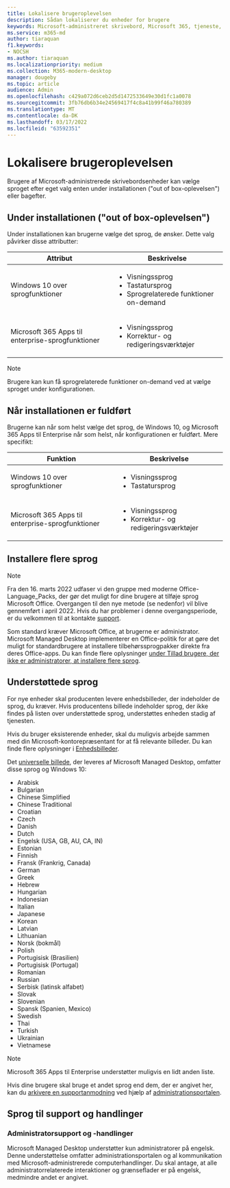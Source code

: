 ```yaml
---
title: Lokalisere brugeroplevelsen
description: Sådan lokaliserer du enheder for brugere
keywords: Microsoft-administreret skrivebord, Microsoft 365, tjeneste, dokumentation
ms.service: m365-md
author: tiaraquan
f1.keywords:
- NOCSH
ms.author: tiaraquan
ms.localizationpriority: medium
ms.collection: M365-modern-desktop
manager: dougeby
ms.topic: article
audience: Admin
ms.openlocfilehash: c429a072d6ceb2d5d1472533649e30d1fc1a0078
ms.sourcegitcommit: 3fb76db6b34e24569417f4c8a41b99f46a780389
ms.translationtype: MT
ms.contentlocale: da-DK
ms.lasthandoff: 03/17/2022
ms.locfileid: "63592351"
---
```

# <a name="localize-the-user-experience"></a>Lokalisere brugeroplevelsen

Brugere af Microsoft-administrerede skrivebordsenheder kan vælge sproget efter eget valg enten under installationen ("out of box-oplevelsen") eller bagefter.

## <a name="during-setup-the-out-of-box-experience"></a>Under installationen ("out of box-oplevelsen")

Under installationen kan brugerne vælge det sprog, de ønsker. Dette valg påvirker disse attributter:

| Attribut | Beskrivelse |
| ------ | ------ |
| Windows 10 over sprogfunktioner | <ul><li>Visningssprog</li><li>Tastatursprog</li><li>Sprogrelaterede funktioner on-demand</li><ul> |
| Microsoft 365 Apps til enterprise-sprogfunktioner | <ul><li>Visningssprog</li><li>Korrektur- og redigeringsværktøjer</li></ul> |

> [!NOTE]
> Brugere kan kun få sprogrelaterede funktioner on-demand ved at vælge sproget under konfigurationen.

## <a name="after-completing-setup"></a>Når installationen er fuldført

Brugerne kan når som helst vælge det sprog, de Windows 10, og Microsoft 365 Apps til Enterprise når som helst, når konfigurationen er fuldført. Mere specifikt:

| Funktion | Beskrivelse |
| ------ | ------ |
| Windows 10 over sprogfunktioner | <ul><li>Visningssprog</li><li>Tastatursprog</li><ul> |
| Microsoft 365 Apps til enterprise-sprogfunktioner | <ul><li>Visningssprog</li><li>Korrektur- og redigeringsværktøjer</li></ul> |

## <a name="install-more-languages"></a>Installere flere sprog

> [!NOTE]
> Fra den 16. marts 2022 udfaser vi den gruppe med moderne Office-Language_Packs, der gør det muligt for dine brugere at tilføje sprog Microsoft Office. Overgangen til den nye metode (se nedenfor) vil blive gennemført i april 2022. Hvis du har problemer i denne overgangsperiode, er du velkommen til at kontakte [support](../working-with-managed-desktop/admin-support.md).

Som standard kræver Microsoft Office, at brugerne er administrator. Microsoft Managed Desktop implementerer en Office-politik for at gøre det muligt for standardbrugere at installere tilbehørssprogpakker direkte fra deres Office-apps. Du kan finde flere oplysninger [under Tillad brugere, der ikke er administratorer, at installere flere sprog](/deployoffice/overview-deploying-languages-microsoft-365-apps#allow-users-who-arent-admins-to-install-additional-languages).

## <a name="supported-languages"></a>Understøttede sprog

For nye enheder skal producenten levere enhedsbilleder, der indeholder de sprog, du kræver. Hvis producentens billede indeholder sprog, der ikke findes på listen over understøttede sprog, understøttes enheden stadig af tjenesten.

Hvis du bruger eksisterende enheder, skal du muligvis arbejde sammen med din Microsoft-kontorepræsentant for at få relevante billeder. Du kan finde flere oplysninger i [Enhedsbilleder](../service-description/device-images.md).

Det [universelle billede](../service-description/device-images.md#universal-image), der leveres af Microsoft Managed Desktop, omfatter disse sprog og Windows 10:

- Arabisk
- Bulgarian
- Chinese Simplified
- Chinese Traditional
- Croatian
- Czech
- Danish  
- Dutch  
- Engelsk (USA, GB, AU, CA, IN)
- Estonian
- Finnish
- Fransk (Frankrig, Canada)
- German
- Greek
- Hebrew
- Hungarian
- Indonesian
- Italian
- Japanese
- Korean
- Latvian
- Lithuanian
- Norsk (bokmål)
- Polish
- Portugisisk (Brasilien)
- Portugisisk (Portugal)
- Romanian
- Russian
- Serbisk (latinsk alfabet)
- Slovak
- Slovenian
- Spansk (Spanien, Mexico)
- Swedish
- Thai
- Turkish
- Ukrainian
- Vietnamese

> [!NOTE]
> Microsoft 365 Apps til Enterprise understøtter muligvis en lidt anden liste.

Hvis dine brugere skal bruge et andet sprog end dem, der er angivet her, kan du [arkivere en supportanmodning](../working-with-managed-desktop/admin-support.md) ved hjælp af [administrationsportalen](access-admin-portal.md).

## <a name="languages-for-support-and-operations"></a>Sprog til support og handlinger

### <a name="admin-support-and-operations"></a>Administratorsupport og -handlinger

Microsoft Managed Desktop understøtter kun administratorer på engelsk. Denne understøttelse omfatter administrationsportalen og al kommunikation med Microsoft-administrerede computerhandlinger. Du skal antage, at alle administratorrelaterede interaktioner og grænseflader er på engelsk, medmindre andet er angivet.
